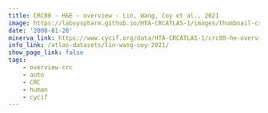 ```yaml
---
title: CRC08 - H&E - overview - Lin, Wang, Coy et al., 2021
image: https://labsyspharm.github.io/HTA-CRCATLAS-1/images/thumbnail-crc08-he-overview.jpg
date: '2008-01-20'
minerva_link: https://www.cycif.org/data/HTA-CRCATLAS-1/crc08-he-overview
info_link: /atlas-datasets/lin-wang-coy-2021/
show_page_link: false
tags:
    - overview-crc
    - auto
    - CRC
    - human
    - cycif
---
```

